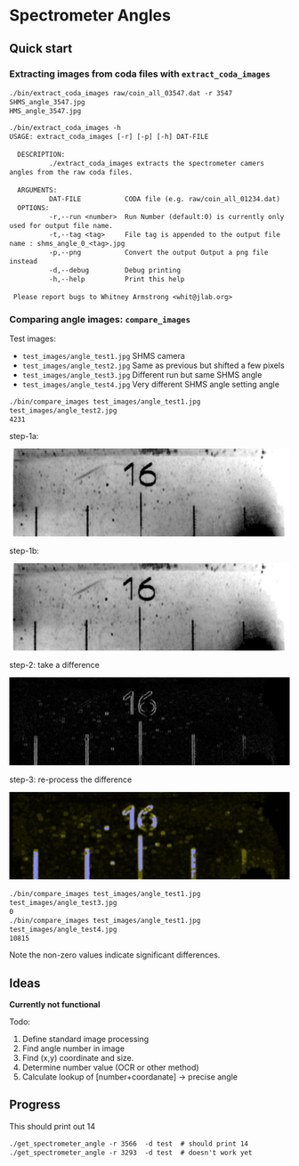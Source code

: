 # Spectrometer Angles

## Quick start

### Extracting images from coda files with `extract_coda_images`

```
./bin/extract_coda_images raw/coin_all_03547.dat -r 3547
SHMS_angle_3547.jpg
HMS_angle_3547.jpg
```

```
./bin/extract_coda_images -h
USAGE: extract_coda_images [-r] [-p] [-h] DAT-FILE
  
  DESCRIPTION:
          ./extract_coda_images extracts the spectrometer camers angles from the raw coda files.
  
  ARGUMENTS: 
          DAT-FILE           CODA file (e.g. raw/coin_all_01234.dat)
  OPTIONS: 
          -r,--run <number>  Run Number (default:0) is currently only used for output file name.
          -t,--tag <tag>     File tag is appended to the output file name : shms_angle_0_<tag>.jpg
          -p,--png           Convert the output Output a png file instead
          -d,--debug         Debug printing
          -h,--help          Print this help
  
 Please report bugs to Whitney Armstrong <whit@jlab.org>
```

### Comparing angle images: `compare_images`

Test images:

* `test_images/angle_test1.jpg` SHMS camera
* `test_images/angle_test2.jpg` Same as previous but shifted a few pixels
* `test_images/angle_test3.jpg` Different run  but same SHMS angle
* `test_images/angle_test4.jpg` Very different SHMS angle setting angle

```
./bin/compare_images test_images/angle_test1.jpg test_images/angle_test2.jpg
4231
```

step-1a:

![test12_step1](test_images/test_1-2/test1.png)

step-1b:

![test12_step2](test_images/test_1-2/test2.png)

step-2: take a difference

![test12_step1](test_images/test_1-2/test3.png)

step-3: re-process the difference 

![test12_step2](test_images/test_1-2/test4.png)


```
./bin/compare_images test_images/angle_test1.jpg test_images/angle_test3.jpg
0
./bin/compare_images test_images/angle_test1.jpg test_images/angle_test4.jpg
10815
```

Note the non-zero values indicate significant differences. 

##  Ideas

**Currently not functional**

Todo:

1. Define standard image processing
2. Find angle number in image
3. Find (x,y) coordinate and size.
4. Determine number value (OCR or other method)
5. Calculate lookup of [number+coordanate] -> precise angle


## Progress

This should print out 14
```
./get_spectrometer_angle -r 3566  -d test  # should print 14
./get_spectrometer_angle -r 3293  -d test  # doesn't work yet
```





